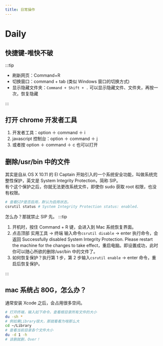 ```yaml
---
title: 日常操作
---
```


# Daily

## 快捷键-唯快不破

:::tip

- 刷新网页：Command+R
- 切换窗口：command + tab (类似 Windows 窗口的切换方式)
- 显示隐藏文件夹：`Command + Shift + .` 可以显示隐藏文件、文件夹，再按一次，恢复隐藏

:::

## 打开 chrome 开发者工具

1. 开发者工具：option ＋ command ＋ i
2. javascript 控制台：option ＋ command ＋ j
3. 或者按 option ＋ command ＋ c 也可以打开

## 删除/usr/bin 中的文件

其实是自从 OS X 10.11 的 El Captain 开始引入的一个系统安全功能，叫做系统完整性保护，英文是 System Integrity Protection，简称 SIP。  
有个这个保护之后，你就无法更改系统文件，即使你 sudo 获取 root 权限，也没有权限。

```bash
# 查看SIP是否启用，默认为启用状态。
csrutil status # System Integrity Protection status: enabled.
```

怎么办？那就禁止 SIP 先。
:::tip

1. 开机时，按住 Command + R 键，会进入到 Mac 系统恢复界面。
2. 点击顶部 实用工具 -> 终端 输入命令`csrutil disable` -> enter 执行命令，会返回 Successfully disabled System Integrity Protection. Please restart the machine for the changes to take effect，重启电脑。即设置成功，此时你可以随心所欲的删除/usr/bin 中的文件了。
3. 如何恢复保护？执行第 1 步，第 2 步输入`csrutil enable` -> enter 命令，重启后恢复保护。

:::

## mac 系统占 80G，怎么办？

通常安装 Xcode 之后，会占用很多空间。

```bash
# 打开终端，输入如下命令，查看根目录所有文件的大小
du -sh *
# 例如果Library很大，那就看看为啥那么大
cd ~/Library
# 查看当前目录各个文件大小
du -d 1 -h
# 该删就删，Over！
```
